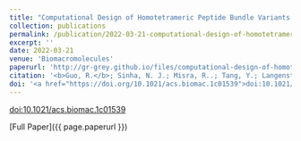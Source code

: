 ```yaml
---
title: "Computational Design of Homotetrameric Peptide Bundle Variants Spanning a Wide Range of Charge States"
collection: publications
permalink: /publication/2022-03-21-computational-design-of-homotetrameric-peptide-bundle-variants-spanning-a-wide-range-of-charge-states/
excerpt: ''
date: 2022-03-21
venue: 'Biomacromolecules'
paperurl: 'http://gr-grey.github.io/files/computational-design-of-homotetrameric-peptide-bundle-variants-spanning-a-wide-range-of-charge-states.pdf'
citation: '<b>Guo, R.</b>; Sinha, N. J.; Misra, R..; Tang, Y.; Langenstein, M.; Kim, K.; Fagan, J. A.; Kloxin, C. J.; Jensen, G. V.; Pochan, D. J.; Saven, J. G., <i>Biomacromolecules,</i> 2022, 23, 4, 1652–1661'
doi: '<a href="https://doi.org/10.1021/acs.biomac.1c01539">doi:10.1021/acs.biomac.1c01539</a>'
---
```

<!-- Upcoming brief description of the paper. -->

[doi:10.1021/acs.biomac.1c01539](https://doi.org/10.1021/acs.biomac.1c01539)

[Full Paper]({{ page.paperurl }})
